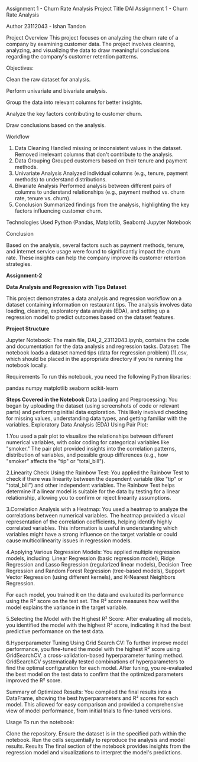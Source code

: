 Assignment 1 - Churn Rate Analysis
Project Title
DAI Assignment 1 - Churn Rate Analysis

Author
23112043 - Ishan Tandon


Project Overview
This project focuses on analyzing the churn rate of a company by examining customer data. The project involves cleaning, analyzing, and visualizing the data to draw meaningful conclusions regarding the company's customer retention patterns.

Objectives:

Clean the raw dataset for analysis.

Perform univariate and bivariate analysis.

Group the data into relevant columns for better insights.

Analyze the key factors contributing to customer churn.

Draw conclusions based on the analysis.


Workflow
1. Data Cleaning
Handled missing or inconsistent values in the dataset.
Removed irrelevant columns that don't contribute to the analysis.
2. Data Grouping
Grouped customers based on their tenure and payment methods.
3. Univariate Analysis
Analyzed individual columns (e.g., tenure, payment methods) to understand distributions.
4. Bivariate Analysis
Performed analysis between different pairs of columns to understand relationships (e.g., payment method vs. churn rate, tenure vs. churn).
5. Conclusion
Summarized findings from the analysis, highlighting the key factors influencing customer churn.

Technologies Used
Python (Pandas, Matplotlib, Seaborn)
Jupyter Notebook

Conclusion

Based on the analysis, several factors such as payment methods, tenure, and internet service usage were found to significantly impact the churn rate. These insights can help the company improve its customer retention strategies.


**Assignment-2**



**Data Analysis and Regression with Tips Dataset**

This project demonstrates a data analysis and regression workflow on a dataset containing information on restaurant tips. The analysis involves data loading, cleaning, exploratory data analysis (EDA), and setting up a regression model to predict outcomes based on the dataset features.

**Project Structure**

Jupyter Notebook:
The main file, DAI_2_23112043.ipynb, contains the code and documentation for the data analysis and regression tasks.
Dataset: The notebook loads a dataset named tips (data for regression problem) (1).csv, which should be placed in the appropriate directory if you’re running the notebook locally.

Requirements
To run this notebook, you need the following Python libraries:

pandas
numpy
matplotlib
seaborn
scikit-learn


**Steps Covered in the Notebook**
Data Loading and Preprocessing:
You began by uploading the dataset (using screenshots of code or relevant parts) and performing initial data exploration. This likely involved checking for missing values, understanding data types, and getting familiar with the variables.
Exploratory Data Analysis (EDA) Using Pair Plot:

1.You used a pair plot to visualize the relationships between different numerical variables, with color coding for categorical variables like "smoker."
The pair plot provided insights into the correlation patterns, distribution of variables, and possible group differences (e.g., how "smoker" affects the "tip" or "total_bill").

2.Linearity Check Using the Rainbow Test:
You applied the Rainbow Test to check if there was linearity between the dependent variable (like "tip" or "total_bill") and other independent variables.
The Rainbow Test helps determine if a linear model is suitable for the data by testing for a linear relationship, allowing you to confirm or reject linearity assumptions.

3.Correlation Analysis with a Heatmap:
You used a heatmap to analyze the correlations between numerical variables.
The heatmap provided a visual representation of the correlation coefficients, helping identify highly correlated variables. This information is useful in understanding which variables might have a strong influence on the target variable or could cause multicollinearity issues in regression models.

4.Applying Various Regression Models:
You applied multiple regression models, including:
Linear Regression (basic regression model),
Ridge Regression and Lasso Regression (regularized linear models),
Decision Tree Regression and Random Forest Regression (tree-based models),
Support Vector Regression (using different kernels), and
K-Nearest Neighbors Regression.

For each model, you trained it on the data and evaluated its performance using the R² score on the test set. The R² score measures how well the model explains the variance in the target variable.

5.Selecting the Model with the Highest R² Score:
After evaluating all models, you identified the model with the highest R² score, indicating it had the best predictive performance on the test data.

6.Hyperparameter Tuning Using Grid Search CV:
To further improve model performance, you fine-tuned the model with the highest R² score using GridSearchCV, a cross-validation-based hyperparameter tuning method.
GridSearchCV systematically tested combinations of hyperparameters to find the optimal configuration for each model.
After tuning, you re-evaluated the best model on the test data to confirm that the optimized parameters improved the R² score.

Summary of Optimized Results:
You compiled the final results into a DataFrame, showing the best hyperparameters and R² scores for each model.
This allowed for easy comparison and provided a comprehensive view of model performance, from initial trials to fine-tuned versions.


Usage
To run the notebook:

Clone the repository.
Ensure the dataset is in the specified path within the notebook.
Run the cells sequentially to reproduce the analysis and model results.
Results
The final section of the notebook provides insights from the regression model and visualizations to interpret the model's predictions.
